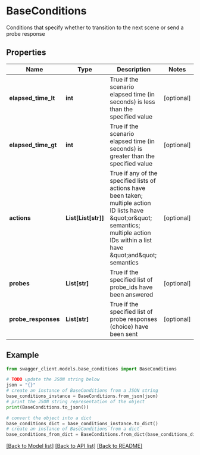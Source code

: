 # BaseConditions

Conditions that specify whether to transition to the next scene or send a probe response

## Properties

Name | Type | Description | Notes
------------ | ------------- | ------------- | -------------
**elapsed_time_lt** | **int** | True if the scenario elapsed time (in seconds) is less than the specified value | [optional] 
**elapsed_time_gt** | **int** | True if the scenario elapsed time (in seconds) is greater than the specified value | [optional] 
**actions** | **List[List[str]]** | True if any of the specified lists of actions have been taken; multiple action ID lists have \&quot;or\&quot; semantics; multiple action IDs within a list have \&quot;and\&quot; semantics | [optional] 
**probes** | **List[str]** | True if the specified list of probe_ids have been answered | [optional] 
**probe_responses** | **List[str]** | True if the specified list of probe responses (choice) have been sent | [optional] 

## Example

```python
from swagger_client.models.base_conditions import BaseConditions

# TODO update the JSON string below
json = "{}"
# create an instance of BaseConditions from a JSON string
base_conditions_instance = BaseConditions.from_json(json)
# print the JSON string representation of the object
print(BaseConditions.to_json())

# convert the object into a dict
base_conditions_dict = base_conditions_instance.to_dict()
# create an instance of BaseConditions from a dict
base_conditions_from_dict = BaseConditions.from_dict(base_conditions_dict)
```
[[Back to Model list]](../README.md#documentation-for-models) [[Back to API list]](../README.md#documentation-for-api-endpoints) [[Back to README]](../README.md)



